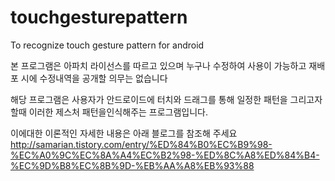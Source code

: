 touchgesturepattern
===================

To recognize touch gesture pattern for android

본 프로그램은 아파치 라이선스를 따르고 있으며 누구나 수정하여 사용이 가능하고 재배포 시에 수정내역을 공개할 의무는 없습니다


해당 프로그램은 사용자가 안드로이드에 터치와 드래그를 통해 일정한 패턴을 
그리고자 할때 이러한 제스처 패턴을인식해주는 프로그램입니다.

이에대한 이론적인 자세한 내용은 아래 블로그를 참조해 주세요
http://samarian.tistory.com/entry/%ED%84%B0%EC%B9%98-%EC%A0%9C%EC%8A%A4%EC%B2%98-%ED%8C%A8%ED%84%B4-%EC%9D%B8%EC%8B%9D-%EB%AA%A8%EB%93%88

